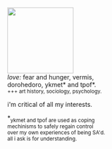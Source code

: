 
<br><img src="https://sewerwolfx.neocities.org/graphics/graphics/gifs/14grey/60.gif" width="150">
<br><i>love:</i> fear and hunger, vermis,
<br>dorohedoro, ykmet* and tpof*.
<br><sub>+++ art history, sociology, psychology.</sub>

<p>i'm critical of all my interests.</p>
*<sub>ykmet and tpof are used as coping<br>
mechinisms to safely regain control<br>
over my own experiences of being SA'd.
<br>all i ask is for understanding.</sub>
